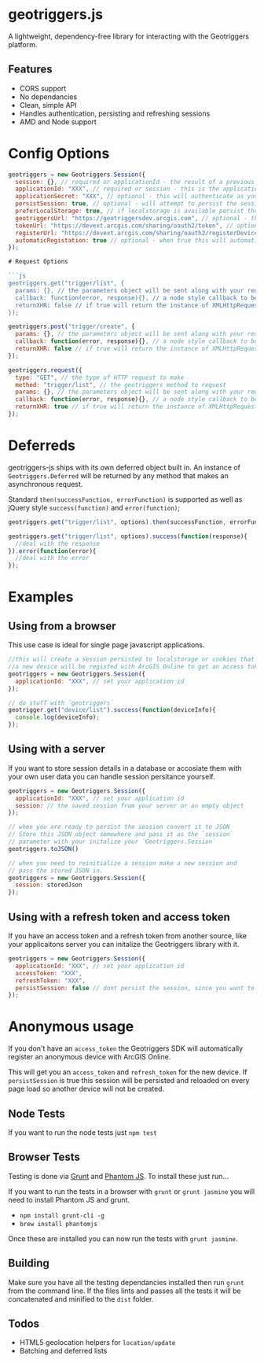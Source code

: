# geotriggers.js

A lightweight, dependency-free library for interacting with the Geotriggers platform.

## Features

* CORS support
* No dependancies
* Clean, simple API
* Handles authentication, persisting and refreshing sessions
* AMD and Node support

# Config Options

```js
geotriggers = new Geotriggers.Session({
  session: {}, // required or applicationId - the result of a previous geotriggers.toJSON() to restore a session.
  applicationId: "XXX", // required or session - this is the application id from developers.arcigs.com
  applicationSecret: "XXX", // optional - this will authenticate as your application with full permissions
  persistSession: true, // optional - will attempt to persist the session and reload it on future page loads
  preferLocalStorage: true, // if localstorage is available persist the session to local storage
  geotriggersUrl: "https://geotriggersdev.arcgis.com", // optional - the url to geotriggers
  tokenUrl: "https://devext.arcgis.com/sharing/oauth2/token", // optional - the url to the token endpoint
  registerUrl: "https://devext.arcgis.com/sharing/oauth2/registerDevice", // optional - url to register device endpoint
  automaticRegistation: true // optional - when true this will automatically register a device with ArcGIS Online to get a token
});

# Request Options

```js
geotriggers.get("trigger/list", {
  params: {}, // the parameters object will be sent along with your request
  callback: function(error, response){}, // a node style callback to be executed on completion
  returnXHR: false // if true will return the instance of XMLHttpRequest in the callback or deferred insteed of the parsed JSON response
});
```

```js
geotriggers.post("trigger/create", {
  params: {}, // the parameters object will be sent along with your request
  callback: function(error, response){}, // a node style callback to be executed on completion
  returnXHR: false // if true will return the instance of XMLHttpRequest in the callback or deferred insteed of the parsed JSON response
});
```


```js
geotriggers.request({
  type: "GET", // the type of HTTP request to make
  method: "trigger/list", // the geotriggers method to request
  params: {}, // the parameters object will be sent along with your request
  callback: function(error, response){}, // a node style callback to be executed on completion
  returnXHR: true // if true will return the instance of XMLHttpRequest in the callback or deferred insteed of the parsed JSON response
});
```

# Deferreds

geotriggers-js ships with its own deferred object built in. An instance of `Geotriggers.Deferred` will be returned by any method that makes an asynchronous request.

Standard `then(successFunction, errorFunction)` is supported as well as jQuery style `success(function)` and `error(function)`;

```js
geotriggers.get("trigger/list", options).then(successFunction, errorFunction);
```

```js
geotriggers.get("trigger/list", options).success(function(response){
  //deal with the response
}).error(function(error){
  //deal with the error
});
```

# Examples

## Using from a browser

This use case is ideal for single page javascript applications.

```js
//this will create a session persisted to localstorage or cookies that be reloaded automatically every page load.
//a new device will be registed with ArcGIS Online to get an access token
geotriggers = new Geotriggers.Session({
  applicationId: "XXX", // set your application id
});

// do stuff with `geotriggers`
geotrigger.get("device/list").success(function(deviceInfo){
  console.log(deviceInfo);
});
```

## Using with a server

If you want to store session details in a database or accosiate them with your own user data you can handle session
persitance yourself.

```js
geotriggers = new Geotriggers.Session({
  applicationId: "XXX", // set your application id
  session: // the saved session from your server or an empty object
});

// when you are ready to persist the session convert it to JSON
// Store this JSON object somewhere and pass it as the `session`
// parameter with your initalize your `Geotriggers.Session`
geotriggers.toJSON()

// when you need to reinitialize a session make a new session and
// pass the stored JSON in.
geotriggers = new Geotriggers.Session({
  session: storedJson
});
```

## Using with a refresh token and access token

If you have an access token and a refresh token from another source, like your applicaitons server you can initalize the Geotriggers library with it.

```js
geotriggers = new Geotriggers.Session({
  applicationId: "XXX", // set your application id
  accessToken: "XXX",
  refreshToken: "XXX",
  persistSession: false // dont persist the session, since you want to handle it yourself
});
```

# Anonymous usage

If you don't have an `access_token` the Geotriggers SDK will automatically register an anonymous device with ArcGIS Online.

This will get you an `access_token` and `refresh_token` for the new device. If `persistSession` is true this session will
be persisted and reloaded on every page load so another device will not be created.

## Node Tests

If you want to run the node tests just `npm test`

## Browser Tests

Testing is done via [Grunt](http://gruntjs.com/) and [Phantom JS](http://phantomjs.org/). To install these just run...

If you want to run the tests in a browser with `grunt` or `grunt jasmine` you will need to install Phantom JS and grunt.

* `npm install grunt-cli -g`
* `brew install phantomjs`

Once these are installed you can now run the tests with `grunt jasmine`.

## Building

Make sure you have all the testing dependancies installed then run `grunt` from the command line. If the files lints and passes all the tests it will be concatenated and minified to the `dist` folder.

## Todos

* HTML5 geolocation helpers for `location/update`
* Batching and deferred lists